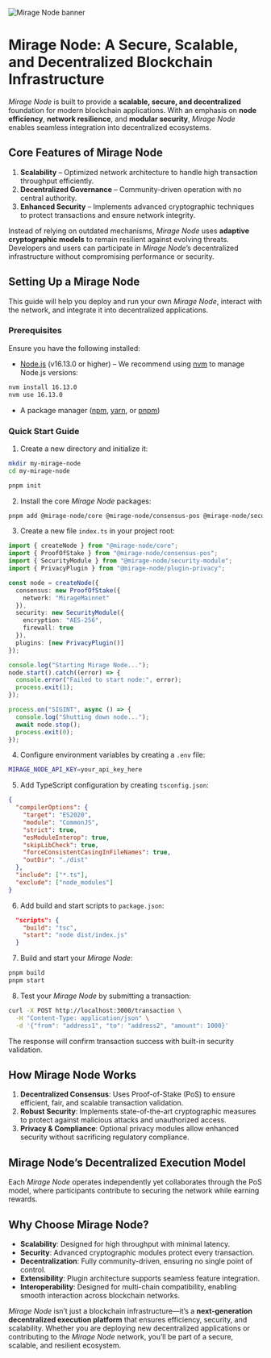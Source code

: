 ![Mirage Node banner](https://github.com/Devhubexe/gamesgo/blob/60c622d97fe1de8bb38e2819ddeac8a58b0d5e40/Doppelnet%20(1500%20x%20500%20px).png)

# Mirage Node: A Secure, Scalable, and Decentralized Blockchain Infrastructure

*Mirage Node* is built to provide a **scalable, secure, and decentralized** foundation for modern blockchain applications. With an emphasis on **node efficiency**, **network resilience**, and **modular security**, *Mirage Node* enables seamless integration into decentralized ecosystems.

## **Core Features of Mirage Node**

1. **Scalability** – Optimized network architecture to handle high transaction throughput efficiently.
2. **Decentralized Governance** – Community-driven operation with no central authority.
3. **Enhanced Security** – Implements advanced cryptographic techniques to protect transactions and ensure network integrity.

Instead of relying on outdated mechanisms, *Mirage Node* uses **adaptive cryptographic models** to remain resilient against evolving threats. Developers and users can participate in *Mirage Node*’s decentralized infrastructure without compromising performance or security.

## **Setting Up a Mirage Node**

This guide will help you deploy and run your own *Mirage Node*, interact with the network, and integrate it into decentralized applications.

### **Prerequisites**

Ensure you have the following installed:

- [Node.js](https://nodejs.org/) (v16.13.0 or higher) – We recommend using [nvm](https://github.com/nvm-sh/nvm#installing-and-updating) to manage Node.js versions:

```bash
nvm install 16.13.0
nvm use 16.13.0
```

- A package manager ([npm](https://www.npmjs.com/), [yarn](https://yarnpkg.com/), or [pnpm](https://pnpm.io/))

### **Quick Start Guide**

1. Create a new directory and initialize it:

```bash
mkdir my-mirage-node
cd my-mirage-node
```

```bash
pnpm init
```

2. Install the core *Mirage Node* packages:

```bash
pnpm add @mirage-node/core @mirage-node/consensus-pos @mirage-node/security-module @mirage-node/plugin-privacy
```

3. Create a new file `index.ts` in your project root:

```typescript
import { createNode } from "@mirage-node/core";
import { ProofOfStake } from "@mirage-node/consensus-pos";
import { SecurityModule } from "@mirage-node/security-module";
import { PrivacyPlugin } from "@mirage-node/plugin-privacy";

const node = createNode({
  consensus: new ProofOfStake({
    network: "MirageMainnet"
  }),
  security: new SecurityModule({
    encryption: "AES-256",
    firewall: true
  }),
  plugins: [new PrivacyPlugin()]
});

console.log("Starting Mirage Node...");
node.start().catch((error) => {
  console.error("Failed to start node:", error);
  process.exit(1);
});

process.on("SIGINT", async () => {
  console.log("Shutting down node...");
  await node.stop();
  process.exit(0);
});
```

4. Configure environment variables by creating a `.env` file:

```bash
MIRAGE_NODE_API_KEY=your_api_key_here
```

5. Add TypeScript configuration by creating `tsconfig.json`:

```json
{
  "compilerOptions": {
    "target": "ES2020",
    "module": "CommonJS",
    "strict": true,
    "esModuleInterop": true,
    "skipLibCheck": true,
    "forceConsistentCasingInFileNames": true,
    "outDir": "./dist"
  },
  "include": ["*.ts"],
  "exclude": ["node_modules"]
}
```

6. Add build and start scripts to `package.json`:

```json
  "scripts": {
    "build": "tsc",
    "start": "node dist/index.js"
  }
```

7. Build and start your *Mirage Node*:

```bash
pnpm build
pnpm start
```

8. Test your *Mirage Node* by submitting a transaction:

```bash
curl -X POST http://localhost:3000/transaction \
  -H "Content-Type: application/json" \
  -d '{"from": "address1", "to": "address2", "amount": 1000}'
```

The response will confirm transaction success with built-in security validation.

## **How Mirage Node Works**

1. **Decentralized Consensus**: Uses Proof-of-Stake (PoS) to ensure efficient, fair, and scalable transaction validation.
2. **Robust Security**: Implements state-of-the-art cryptographic measures to protect against malicious attacks and unauthorized access.
3. **Privacy & Compliance**: Optional privacy modules allow enhanced security without sacrificing regulatory compliance.

## **Mirage Node’s Decentralized Execution Model**

Each *Mirage Node* operates independently yet collaborates through the PoS model, where participants contribute to securing the network while earning rewards.

## **Why Choose Mirage Node?**

- **Scalability**: Designed for high throughput with minimal latency.
- **Security**: Advanced cryptographic modules protect every transaction.
- **Decentralization**: Fully community-driven, ensuring no single point of control.
- **Extensibility**: Plugin architecture supports seamless feature integration.
- **Interoperability**: Designed for multi-chain compatibility, enabling smooth interaction across blockchain networks.

*Mirage Node* isn’t just a blockchain infrastructure—it’s a **next-generation decentralized execution platform** that ensures efficiency, security, and scalability. Whether you are deploying new decentralized applications or contributing to the *Mirage Node* network, you’ll be part of a secure, scalable, and resilient ecosystem.

